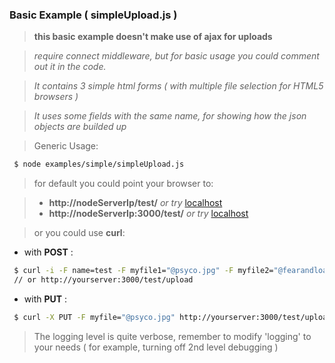 ### Basic Example ( simpleUpload.js )

> **this basic example doesn't make use of ajax for uploads**

> *require connect middleware, but for basic usage you could comment out it in the code.*

> *It contains 3 simple html forms ( with multiple file selection for HTML5 browsers )*

> *It uses some fields with the same name, for showing how the json objects are builded up* 

>Generic Usage:

``` bash
 $ node examples/simple/simpleUpload.js
```    

> for default you could point your browser to:

> - **http://nodeServerIp/test/**   *or try* [localhost](http://localhost:3000/test/)        
> - **http://nodeServerIp:3000/test/**  *or try* [localhost](http://localhost:3000/test/) 


>or you could use __curl__:

-  with __POST__ :

``` bash
 $ curl -i -F name=test -F myfile1="@psyco.jpg" -F myfile2="@fearandloathing.jpg" http://yourserver/test/upload 
 // or http://yourserver:3000/test/upload
```

-  with __PUT__ :

``` bash
 $ curl -X PUT -F myfile="@psyco.jpg" http://yourserver:3000/test/upload
```

>The logging level is quite verbose, remember to modify 'logging' to your needs ( for example, turning off 2nd level debugging )
